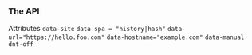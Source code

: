 ### The API

Attributes
`data-site`
`data-spa = "history|hash"`
`data-url="https://hello.foo.com"`
`data-hostname="example.com"`
`data-manual`
`dnt-off`